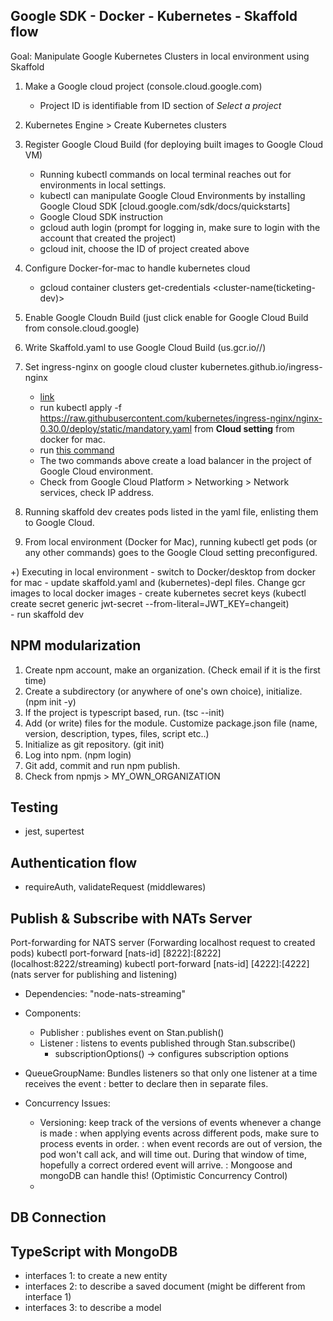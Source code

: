 
## Google SDK - Docker - Kubernetes - Skaffold flow
Goal: Manipulate Google Kubernetes Clusters in local environment using Skaffold

1. Make a Google cloud project (console.cloud.google.com)
    - Project ID is identifiable from ID section of *Select a project*
2. Kubernetes Engine > Create Kubernetes clusters
3. Register Google Cloud Build (for deploying built images to Google Cloud VM)
   - Running kubectl commands on local terminal reaches out for environments in local settings.
   - kubectl can manipulate Google Cloud Environments by installing Google Cloud SDK [cloud.google.com/sdk/docs/quickstarts]
   - Google Cloud SDK instruction
    - gcloud auth login (prompt for logging in, make sure to login with the account that created the project)
    - gcloud init, choose the ID of project created above
4. Configure Docker-for-mac to handle kubernetes cloud
   - gcloud container clusters get-credentials <cluster-name(ticketing-dev)>
5. Enable Google Cloudn Build (just click enable for Google Cloud Build from console.cloud.google)
6. Write Skaffold.yaml to use Google Cloud Build (us.gcr.io/<project-id>/<directory-name>)
7. Set ingress-nginx on google cloud cluster kubernetes.github.io/ingress-nginx    
   - [link](https://kubernetes.github.io/ingress-nginx/)
   - run kubectl apply -f https://raw.githubusercontent.com/kubernetes/ingress-nginx/nginx-0.30.0/deploy/static/mandatory.yaml from **Cloud setting** from docker for mac.
   - run [this command](https://kubernetes.github.io/ingress-nginx/deploy/#gce-gke) 
   - The two commands above create a load balancer in the project of Google Cloud environment.
   - Check from Google Cloud Platform > Networking > Network services, check IP address.

8. Running skaffold dev creates pods listed in the yaml file, enlisting them to Google Cloud.    
9. From local environment (Docker for Mac), running kubectl get pods (or any other commands) goes to the Google Cloud setting preconfigured.    
    
+) Executing in local environment 
    - switch to Docker/desktop from docker for mac
    - update skaffold.yaml and (kubernetes)-depl files. Change gcr images to local docker images
    - create kubernetes secret keys (kubectl create secret generic jwt-secret --from-literal=JWT_KEY=changeit)    
    - run skaffold dev
## NPM modularization
1. Create npm account, make an organization. (Check email if it is the first time)
2. Create a subdirectory (or anywhere of one's own choice), initialize. (npm init -y)
3. If the project is typescript based, run. (tsc --init)
4. Add (or write) files for the module. Customize package.json file (name, version, description, types, files, script etc..)
5. Initialize as git repository. (git init)
6. Log into npm. (npm login)
7. Git add, commit and run npm publish.
8. Check from npmjs > MY_OWN_ORGANIZATION

## Testing 
- jest, supertest

## Authentication flow
- requireAuth, validateRequest (middlewares)

## Publish & Subscribe with NATs Server
Port-forwarding for NATS server (Forwarding localhost request to created pods)
kubectl port-forward [nats-id] [8222]:[8222] (localhost:8222/streaming)
kubectl port-forward [nats-id] [4222]:[4222] (nats server for publishing and listening)
- Dependencies: "node-nats-streaming"
- Components:
    - Publisher : publishes event on Stan.publish()
    - Listener : listens to events published through Stan.subscribe()
        - subscriptionOptions() -> configures subscription options

- QueueGroupName: Bundles listeners so that only one listener at a time receives the event
                : better to declare then in separate files.
- Concurrency Issues:
    - Versioning: keep track of the versions of events whenever a change is made
                : when applying events across different pods, make sure to process events in order.
                : when event records are out of version, the pod won't call ack, and will time out. During that window of time, hopefully a correct ordered event will arrive.
                : Mongoose and mongoDB can handle this! (Optimistic Concurrency Control)
    - 
                
## DB Connection

## TypeScript with MongoDB
- interfaces 1: to create a new entity
- interfaces 2: to describe a saved document (might be different from interface 1)
- interfaces 3: to describe a model